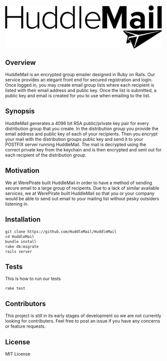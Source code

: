 ![HuddleMail Logo](https://raw.githubusercontent.com/HuddleMail/HuddleMail/master/logo.png)

## Overview
HuddleMail is an encrypted group emailer designed in Ruby on Rails. Our service provides an elegant front end for secured registration and login. Once logged in, you may create email group lists where each recipient is listed with their email address and public key. Once the list is submitted, a public key and email is created for you to use when emailing to the list. 

## Synopsis
HuddleMail generates a 4096 bit RSA public/private key pair for every distribution group that you create. In the distribution group you provide the email address and public key of each of your recipients. Then you encrypt your mail with the distribution groups public key and send it to your POSTFIX server running HuddleMail. The mail is decrypted using the correct private key from the keychain and is then encrypted and sent out for each recipient of the distribution group.

## Motivation
We at WerePirate built HuddleMail in order to have a method of sending secure email to a large group of recipents.
Due to a lack of similar available services, we at WerePirate built HuddleMail so that you or your company would be able to send out email to your mailing list without pesky outsiders listening in.

## Installation
```console
git clone https://github.com/HuddleMail/HuddleMail
cd HuddleMail
bundle install
rake db:migrate
rails server
```

## Tests
This is how to run our tests
```console
rake test
```

## Contributors
This project is still in its early stages of development so we are not currently looking for contributers. Feel free to post an issue if you have any concerns or feature requests.

## License
MIT License
